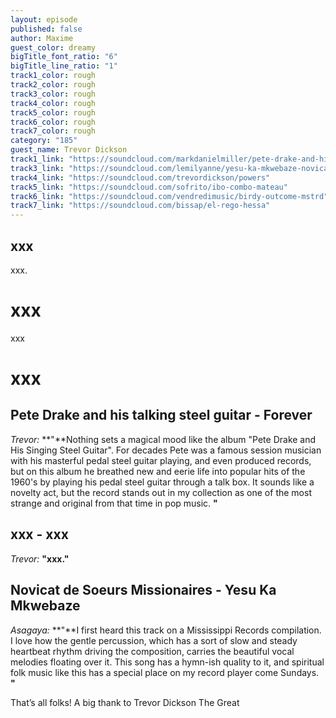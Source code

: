 ```yaml
---
layout: episode
published: false
author: Maxime
guest_color: dreamy
bigTitle_font_ratio: "6"
bigTitle_line_ratio: "1"
track1_color: rough
track2_color: rough
track3_color: rough
track4_color: rough
track5_color: rough
track6_color: rough
track7_color: rough
category: "185"
guest_name: Trevor Dickson
track1_link: "https://soundcloud.com/markdanielmiller/pete-drake-and-his-talking-steel-guitar-forever"
track3_link: "https://soundcloud.com/lemilyanne/yesu-ka-mkwebaze-novicat-de"
track4_link: "https://soundcloud.com/trevordickson/powers"
track5_link: "https://soundcloud.com/sofrito/ibo-combo-mateau"
track6_link: "https://soundcloud.com/vendredimusic/birdy-outcome-mstrd"
track7_link: "https://soundcloud.com/bissap/el-rego-hessa"
---
```


## xxx

<p id="introduction">xxx.</p>
 
# xxx
 
xxx
 
# xxx
 
## Pete Drake and his talking steel guitar - Forever
_Trevor:_ **"**Nothing sets a magical mood like the album "Pete Drake and His Singing Steel Guitar". For decades Pete was a famous session musician with his masterful pedal steel guitar playing, and even produced records, but on this album he breathed new and eerie life into popular hits of the 1960's by playing his pedal steel guitar through a talk box. It sounds like a novelty act, but the record stands out in my collection as one of the most strange and original from that time in pop music. **"**
 
## xxx - xxx
_Trevor:_ **"**xxx.**"**
 
## Novicat de Soeurs Missionaires - Yesu Ka Mkwebaze
_Asagaya:_ **"**I first heard this track on a Mississippi Records compilation. I love how the gentle percussion, which has a sort of slow and steady heartbeat rhythm driving the composition, carries the beautiful vocal melodies floating over it. This song has a hymn-ish quality to it, and spiritual folk music like this has a special place on my record player come Sundays. **"**
 
<p id="outroduction">
That’s all folks! A big thank to Trevor Dickson The Great
</p>
